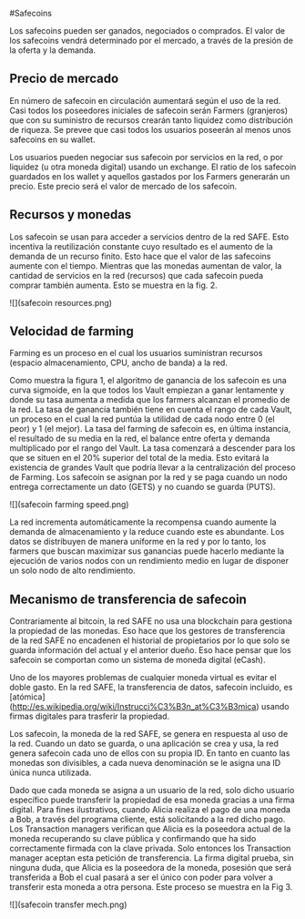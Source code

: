 #Safecoins

Los safecoins pueden ser ganados, negociados o comprados. El valor de los safecoins vendrá determinado por el mercado, a través de la presión de la oferta y la demanda. 

## Precio de mercado
En número de safecoin en circulación aumentará según el uso de la red. Casi todos los poseedores iniciales de safecoin serán Farmers (granjeros) que con su suministro de recursos crearán tanto liquidez como distribución de riqueza. Se prevee que casi todos los usuarios poseerán al menos unos safecoins en su wallet.

Los usuarios pueden negociar sus safecoin por servicios en la red, o por liquidez (u otra moneda digital) usando un exchange. 
El ratio de los safecoin guardados en los wallet y aquellos gastados por los Farmers generarán un precio. Este precio será el valor de mercado de los safecoin.

## Recursos y monedas

Los safecoin se usan para acceder a servicios dentro de la red SAFE. Esto incentiva la reutilización constante cuyo resultado es el aumento de la demanda de un recurso finito. Esto hace que el valor de las safecoins aumente con el tiempo. Mientras que las monedas aumentan de valor, la cantidad de servicios en la red (recursos) que cada safecoin pueda comprar también aumenta. Esto se muestra en la fig. 2.

![](safecoin resources.png)

## Velocidad de farming 

Farming es un proceso en el cual los usuarios suministran recursos (espacio almacenamiento, CPU, ancho de banda) a la red.

Como muestra la figura 1, el algoritmo de ganancia de los safecoin es una curva sigmoide, en la que todos los Vault empiezan a ganar lentamente y donde su tasa aumenta a medida que los farmers alcanzan el promedio de la red. La tasa de ganancia también tiene en cuenta el rango de cada Vault, un proceso en el cual la red puntúa la utilidad de cada nodo entre 0 (el peor) y 1 (el mejor). La tasa del farming de safecoin es, en última instancia, el resultado de su media en la red, el balance entre oferta y demanda multiplicado por el rango del Vault. La tasa comenzará a descender para los que se situen en el 20% superior del total de la media. Esto evitará la existencia de grandes Vault que podría llevar a la centralización del proceso de Farming. Los safecoin se asignan por la red y se paga cuando un nodo entrega correctamente un dato (GETS) y no cuando se guarda (PUTS).


![](safecoin farming speed.png)

La red incrementa automáticamente la recompensa cuando aumente la demanda de almacenamiento y la reduce cuando este es abundante. Los datos se distribuyen de manera uniforme en la red y por lo tanto, los farmers
que buscan maximizar sus ganancias puede hacerlo mediante la ejecución de varios nodos con un rendimiento medio en lugar de disponer un solo nodo de alto rendimiento.

## Mecanismo de transferencia de safecoin
Contrariamente al bitcoin, la red SAFE no usa una blockchain para gestiona la propiedad de las monedas. Eso hace que los gestores de transferencia de la red SAFE no encadenen el historial de propietarios por lo que solo se guarda información del actual y el anterior dueño. Eso hace pensar que los safecoin se comportan como un sistema de moneda digital (eCash).

Uno de los mayores problemas de cualquier moneda virtual es evitar el doble gasto. En la red SAFE, la transferencia de datos, safecoin incluido, es [atómica] (http://es.wikipedia.org/wiki/Instrucci%C3%B3n_at%C3%B3mica) usando firmas digitales para trasferir la propiedad. 

Los safecoin, la moneda de la red SAFE, se genera en respuesta al uso de la red. Cuando un dato se guarda, o una aplicación se crea y usa, la red genera safecoin cada uno de ellos con su propia ID. En tanto en cuanto las monedas son divisibles, a cada nueva denominación se le asigna una ID única nunca utilizada.

Dado que cada moneda se asigna a un usuario de la red, solo dicho usuario específico puede transferir la propiedad de esa moneda gracias a una firma digital. Para fines ilustrativos, cuando Alicia realiza el pago de una moneda a Bob, a través del programa cliente, está solicitando a la red dicho pago. Los Transaction managers verifican que Alicia es la poseedora actual de la moneda recuperando su clave pública y confirmando que ha sido correctamente firmada con la clave privada. Solo entonces los Transaction manager aceptan esta petición de transferencia. La firma digital prueba, sin ninguna duda, que Alicia es la poseedora de la moneda, posesión que será transferida a Bob el cual pasará a ser el único con poder para volver a transferir esta moneda a otra persona. Este proceso se muestra en la Fig 3.

![](safecoin transfer mech.png)



